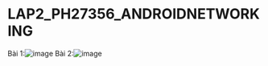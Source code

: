 # LAP2_PH27356_ANDROIDNETWORKING
Bài 1:![image](https://github.com/hoanglv03/LAP2_PH27356_ANDROIDNETWORKING/assets/123723506/9cd3bc99-88c4-4ada-abf6-1aece394ad92)
Bài 2:![image](https://github.com/hoanglv03/LAP2_PH27356_ANDROIDNETWORKING/assets/123723506/65a96ead-aad0-4f94-adb4-11638d75aac0)

